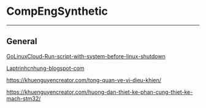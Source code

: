 # CompEngSynthetic
----
## General
[GoLinuxCloud-Run-script-with-system-before-linux-shutdown](https://www.golinuxcloud.com/run-script-with-systemd-before-shutdown-linux/) 

[Laptrinhcnhung-blogspot-com](https://laptrinhcnhung.blogspot.com/)


https://khuenguyencreator.com/tong-quan-ve-vi-dieu-khien/

https://khuenguyencreator.com/huong-dan-thiet-ke-phan-cung-thiet-ke-mach-stm32/
